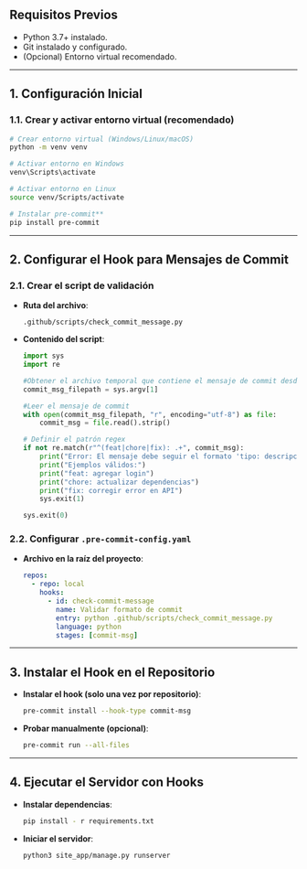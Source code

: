 ## **Requisitos Previos**  
- Python 3.7+ instalado.  
- Git instalado y configurado.  
- (Opcional) Entorno virtual recomendado.  

---

## **1. Configuración Inicial**  

### **1.1. Crear y activar entorno virtual (recomendado)**  
```bash
# Crear entorno virtual (Windows/Linux/macOS)
python -m venv venv

# Activar entorno en Windows
venv\Scripts\activate

# Activar entorno en Linux
source venv/Scripts/activate

# Instalar pre-commit**  
pip install pre-commit
```

---

## **2. Configurar el Hook para Mensajes de Commit**  

### **2.1. Crear el script de validación**  
- **Ruta del archivo**:  
  ```plaintext
  .github/scripts/check_commit_message.py
  ```  
- **Contenido del script**:  
  ```python
  import sys
  import re

  #Obtener el archivo temporal que contiene el mensaje de commit desde los argumentos
  commit_msg_filepath = sys.argv[1]

  #Leer el mensaje de commit
  with open(commit_msg_filepath, "r", encoding="utf-8") as file:
      commit_msg = file.read().strip()

  # Definir el patrón regex
  if not re.match(r"^(feat|chore|fix): .+", commit_msg):
      print("Error: El mensaje debe seguir el formato 'tipo: descripción'")
      print("Ejemplos válidos:")
      print("feat: agregar login")
      print("chore: actualizar dependencias")
      print("fix: corregir error en API")
      sys.exit(1)

  sys.exit(0)
  ```

### **2.2. Configurar `.pre-commit-config.yaml`**  
- **Archivo en la raíz del proyecto**:  
  ```yaml
  repos:
    - repo: local
      hooks:
        - id: check-commit-message
          name: Validar formato de commit
          entry: python .github/scripts/check_commit_message.py
          language: python
          stages: [commit-msg]
  ```

---

## **3. Instalar el Hook en el Repositorio**  
- **Instalar el hook (solo una vez por repositorio)**:  
  ```bash
  pre-commit install --hook-type commit-msg
  ```

- **Probar manualmente (opcional)**:  
  ```bash
  pre-commit run --all-files
  ```

---

## **4. Ejecutar el Servidor con Hooks**  

- **Instalar dependencias**:   
  ```bash
  pip install - r requirements.txt 
  ```

- **Iniciar el servidor**:   

  ```bash
  python3 site_app/manage.py runserver
  ```
